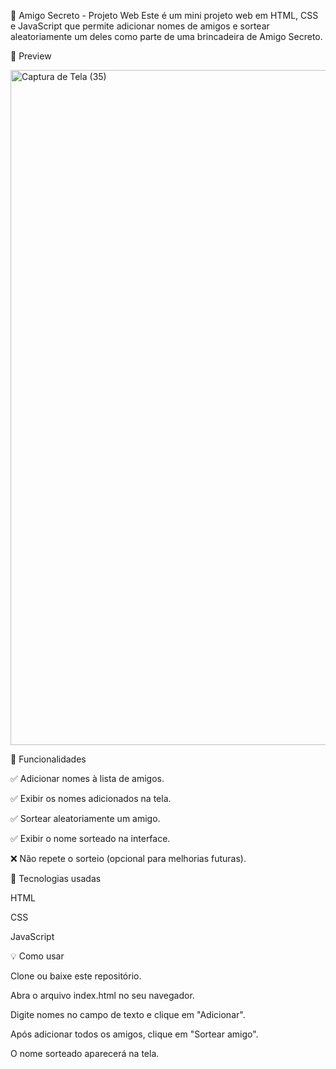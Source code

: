 🎁 Amigo Secreto - Projeto Web
Este é um mini projeto web em HTML, CSS e JavaScript que permite adicionar nomes de amigos e sortear aleatoriamente um deles como parte de uma brincadeira de Amigo Secreto.


📸 Preview

<img width="1920" height="1080" alt="Captura de Tela (35)" src="https://github.com/user-attachments/assets/0c069ed6-80ee-46c8-9ff3-b57492033276" />


🚀 Funcionalidades

✅ Adicionar nomes à lista de amigos.

✅ Exibir os nomes adicionados na tela.

✅ Sortear aleatoriamente um amigo.

✅ Exibir o nome sorteado na interface.

❌ Não repete o sorteio (opcional para melhorias futuras).


🧠 Tecnologias usadas

HTML

CSS

JavaScript


💡 Como usar


Clone ou baixe este repositório.

Abra o arquivo index.html no seu navegador.

Digite nomes no campo de texto e clique em "Adicionar".

Após adicionar todos os amigos, clique em "Sortear amigo".

O nome sorteado aparecerá na tela.
